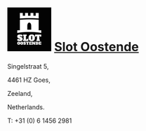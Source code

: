 # ![icon](../../../icons/Slot_Oostende.jpeg) [Slot Oostende](https://untappd.com/SlotOostende)

Singelstraat 5,

4461 HZ Goes,

Zeeland,

Netherlands.

T: +31 (0) 6 1456 2981

